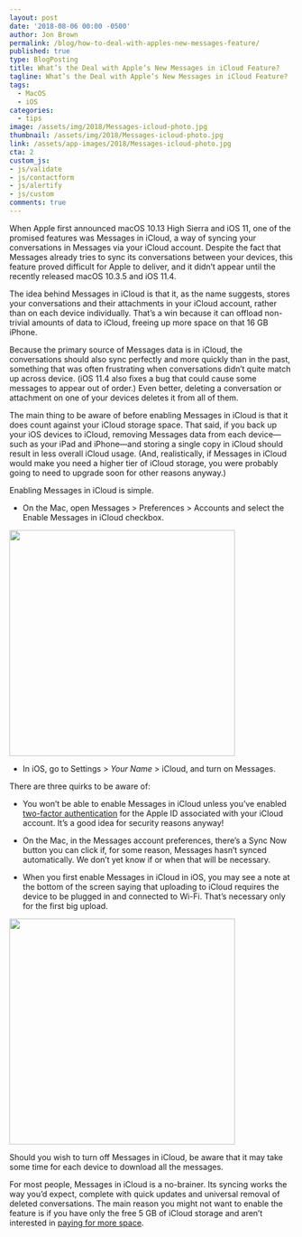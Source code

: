 ```yaml
---
layout: post
date: '2018-08-06 00:00 -0500'
author: Jon Brown
permalink: /blog/how-to-deal-with-apples-new-messages-feature/
published: true
type: BlogPosting
title: What’s the Deal with Apple’s New Messages in iCloud Feature?
tagline: What’s the Deal with Apple’s New Messages in iCloud Feature?
tags:
  - MacOS
  - iOS
categories:
  - tips
image: /assets/img/2018/Messages-icloud-photo.jpg
thumbnail: /assets/img/2018/Messages-icloud-photo.jpg
link: /assets/app-images/2018/Messages-icloud-photo.jpg
cta: 2
custom_js:
- js/validate
- js/contactform
- js/alertify
- js/custom
comments: true
---
```

When Apple first announced macOS 10.13 High Sierra and iOS 11, one of the promised features was Messages in iCloud, a way of syncing your conversations in Messages via your iCloud account. Despite the fact that Messages already tries to sync its conversations between your devices, this feature proved difficult for Apple to deliver, and it didn’t appear until the recently released macOS 10.3.5 and iOS 11.4.

The idea behind Messages in iCloud is that it, as the name suggests, stores your conversations and their attachments in your iCloud account, rather than on each device individually. That’s a win because it can offload non-trivial amounts of data to iCloud, freeing up more space on that 16 GB iPhone.

Because the primary source of Messages data is in iCloud, the conversations should also sync perfectly and more quickly than in the past, something that was often frustrating when conversations didn’t quite match up across device. (iOS 11.4 also fixes a bug that could cause some messages to appear out of order.) Even better, deleting a conversation or attachment on one of your devices deletes it from all of them.

The main thing to be aware of before enabling Messages in iCloud is that it does count against your iCloud storage space. That said, if you back up your iOS devices to iCloud, removing Messages data from each device—such as your iPad and iPhone—and storing a single copy in iCloud should result in less overall iCloud usage. (And, realistically, if Messages in iCloud would make you need a higher tier of iCloud storage, you were probably going to need to upgrade soon for other reasons anyway.)

Enabling Messages in iCloud is simple.

- On the Mac, open Messages > Preferences > Accounts and select the Enable Messages in iCloud checkbox. 

<img src="{{ site.site_cdn }}/assets/img/blog/2018/messages/image002.png" class="img-fluid rounded m-2" width="400" />

- In iOS, go to Settings > _Your Name_ \> iCloud, and turn on Messages.

There are three quirks to be aware of:

- You won’t be able to enable Messages in iCloud unless you’ve enabled [two-factor authentication](https://support.apple.com/en-us/ht204915) for the Apple ID associated with your iCloud account. It’s a good idea for security reasons anyway!

- On the Mac, in the Messages account preferences, there’s a Sync Now button you can click if, for some reason, Messages hasn’t synced automatically. We don’t yet know if or when that will be necessary.

- When you first enable Messages in iCloud in iOS, you may see a note at the bottom of the screen saying that uploading to iCloud requires the device to be plugged in and connected to Wi-Fi. That’s necessary only for the first big upload.  

<img src="{{ site.site_cdn }}/assets/img/blog/2018/messages/image003.png" class="img-fluid rounded m-2" width="400" />

Should you wish to turn off Messages in iCloud, be aware that it may take some time for each device to download all the messages.

For most people, Messages in iCloud is a no-brainer. Its syncing works the way you’d expect, complete with quick updates and universal removal of deleted conversations. The main reason you might not want to enable the feature is if you have only the free 5 GB of iCloud storage and aren’t interested in [paying for more space](https://support.apple.com/en-us/ht201238).